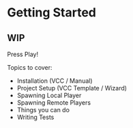 ﻿# Getting Started

## WIP
Press Play!

Topics to cover:
* Installation (VCC / Manual)
* Project Setup (VCC Template / Wizard)
* Spawning Local Player
* Spawning Remote Players
* Things you can do
* Writing Tests